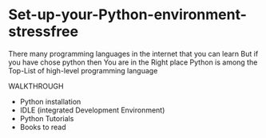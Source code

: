 # Set-up-your-Python-environment-stressfree
There many programming languages in the internet that you can learn 
But if you have chose python then You are in the Right place
Python is among the Top-List of high-level programming language 

WALKTHROUGH 
* Python installation 
* IDLE (integrated Development Environment)
* Python Tutorials
* Books to read
